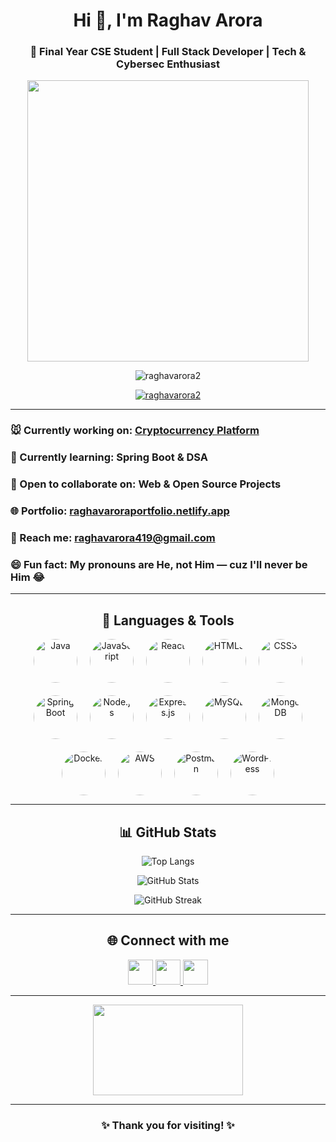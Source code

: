 <h1 align="center">Hi 👋, I'm Raghav Arora</h1>
<h3 align="center">🚀 Final Year CSE Student | Full Stack Developer | Tech & Cybersec Enthusiast</h3>

<p align="center">
  <img src="https://media.giphy.com/media/836HiJc7pgzy8iNXCn/giphy.gif" width="450"/>
</p>

<p align="center">
  <img src="https://komarev.com/ghpvc/?username=raghavarora2&label=Profile%20views&color=0e75b6&style=flat" alt="raghavarora2" />
</p>

<p align="center">
  <a href="https://github.com/ryo-ma/github-profile-trophy">
    <img src="https://github-profile-trophy.vercel.app/?username=raghavarora2&theme=algolia" alt="raghavarora2" />
  </a>
</p>

---

### 🐭 Currently working on: [Cryptocurrency Platform](https://github.com/RaghavArora2/ShambhalaTrade)
### 🌱 Currently learning: Spring Boot & DSA
### 👯 Open to collaborate on: Web & Open Source Projects
### 🌐 Portfolio: [raghavaroraportfolio.netlify.app](https://raghavaroraportfolio.netlify.app)
### 📢 Reach me: **raghavarora419@gmail.com**
### 😄 Fun fact: My pronouns are He, not Him — cuz I'll never be Him 😂

---

<h2 align="center">🚀 Languages & Tools</h2>

<p align="center" style="display:flex; flex-wrap: wrap; justify-content:center; gap:20px;">

  <!-- Java -->
  <a href="https://www.java.com" target="_blank" rel="noopener noreferrer" style="display:inline-block;">
    <img src="https://skillicons.dev/icons?i=java" alt="Java" width="70" height="70" style="border-radius:50%; cursor:pointer;" />
  </a>

  <!-- JavaScript -->
  <a href="https://developer.mozilla.org/en-US/docs/Web/JavaScript" target="_blank" rel="noopener noreferrer" style="display:inline-block;">
    <img src="https://skillicons.dev/icons?i=javascript" alt="JavaScript" width="70" height="70" style="border-radius:50%; cursor:pointer;" />
  </a>

  <!-- React -->
  <a href="https://reactjs.org/" target="_blank" rel="noopener noreferrer" style="display:inline-block;">
    <img src="https://skillicons.dev/icons?i=react" alt="React" width="70" height="70" style="border-radius:50%; cursor:pointer;" />
  </a>

  <!-- HTML -->
  <a href="https://developer.mozilla.org/en-US/docs/Web/HTML" target="_blank" rel="noopener noreferrer" style="display:inline-block;">
    <img src="https://skillicons.dev/icons?i=html" alt="HTML5" width="70" height="70" style="border-radius:50%; cursor:pointer;" />
  </a>

  <!-- CSS -->
  <a href="https://developer.mozilla.org/en-US/docs/Web/CSS" target="_blank" rel="noopener noreferrer" style="display:inline-block;">
    <img src="https://skillicons.dev/icons?i=css" alt="CSS3" width="70" height="70" style="border-radius:50%; cursor:pointer;" />
  </a>

  <!-- Spring Boot -->
  <a href="https://spring.io/projects/spring-boot" target="_blank" rel="noopener noreferrer" style="display:inline-block;">
    <img src="https://skillicons.dev/icons?i=spring" alt="Spring Boot" width="70" height="70" style="border-radius:50%; cursor:pointer;" />
  </a>

  <!-- Node.js -->
  <a href="https://nodejs.org/" target="_blank" rel="noopener noreferrer" style="display:inline-block;">
    <img src="https://skillicons.dev/icons?i=nodejs" alt="Node.js" width="70" height="70" style="border-radius:50%; cursor:pointer;" />
  </a>

  <!-- Express -->
  <a href="https://expressjs.com/" target="_blank" rel="noopener noreferrer" style="display:inline-block;">
    <img src="https://skillicons.dev/icons?i=express" alt="Express.js" width="70" height="70" style="border-radius:50%; cursor:pointer;" />
  </a>

  <!-- MySQL -->
  <a href="https://www.mysql.com/" target="_blank" rel="noopener noreferrer" style="display:inline-block;">
    <img src="https://skillicons.dev/icons?i=mysql" alt="MySQL" width="70" height="70" style="border-radius:50%; cursor:pointer;" />
  </a>

  <!-- MongoDB -->
  <a href="https://www.mongodb.com/" target="_blank" rel="noopener noreferrer" style="display:inline-block;">
    <img src="https://skillicons.dev/icons?i=mongodb" alt="MongoDB" width="70" height="70" style="border-radius:50%; cursor:pointer;" />
  </a>

  <!-- Docker -->
  <a href="https://www.docker.com/" target="_blank" rel="noopener noreferrer" style="display:inline-block;">
    <img src="https://skillicons.dev/icons?i=docker" alt="Docker" width="70" height="70" style="border-radius:50%; cursor:pointer;" />
  </a>

  <!-- AWS -->
  <a href="https://aws.amazon.com/" target="_blank" rel="noopener noreferrer" style="display:inline-block;">
    <img src="https://skillicons.dev/icons?i=aws" alt="AWS" width="70" height="70" style="border-radius:50%; cursor:pointer;" />
  </a>

  <!-- Postman -->
  <a href="https://www.postman.com/" target="_blank" rel="noopener noreferrer" style="display:inline-block;">
    <img src="https://skillicons.dev/icons?i=postman" alt="Postman" width="70" height="70" style="border-radius:50%; cursor:pointer;" />
  </a>

  <!-- WordPress -->
  <a href="https://wordpress.org/" target="_blank" rel="noopener noreferrer" style="display:inline-block;">
    <img src="https://skillicons.dev/icons?i=wordpress" alt="WordPress" width="70" height="70" style="border-radius:50%; cursor:pointer;" />
  </a>


</p>




---

<h2 align="center">📊 GitHub Stats</h2>
<p align="center">
  <img src="https://github-readme-stats.vercel.app/api/top-langs?username=raghavarora2&show_icons=true&locale=en&layout=compact&theme=radical" alt="Top Langs" />
</p>

<p align="center">
  <img src="https://github-readme-stats.vercel.app/api?username=raghavarora2&show_icons=true&locale=en&theme=radical" alt="GitHub Stats" />
</p>

<p align="center">
  <img src="https://github-readme-streak-stats.herokuapp.com/?user=raghavarora2&theme=radical" alt="GitHub Streak" />
</p>

---

<h2 align="center">🌐 Connect with me</h2>
<p align="center">
  <a href="https://www.linkedin.com/in/mrraghavarora" target="_blank">
    <img src="https://img.icons8.com/color/48/000000/linkedin.png" width="40" />
  </a>
  <a href="https://instagram.com/mrraghavarora" target="_blank">
    <img src="https://img.icons8.com/color/48/000000/instagram-new--v2.png" width="40" />
  </a>
  <a href="https://twitter.com/_Raghav_Arora_" target="_blank">
    <img src="https://img.icons8.com/color/48/000000/twitter--v2.png" width="40" />
  </a>
</p>

---

<div align="center">
  <img width="240" height="145" src="https://images-wixmp-ed30a86b8c4ca887773594c2.wixmp.com/f/3f7d9121-13fc-4486-91f8-b81de856c243/dedzs6j-3f11e3ca-2be4-4590-84b2-25cfbe04f9fb.gif" />
</div>

---

<h3 align="center">✨ Thank you for visiting! ✨</h3>
